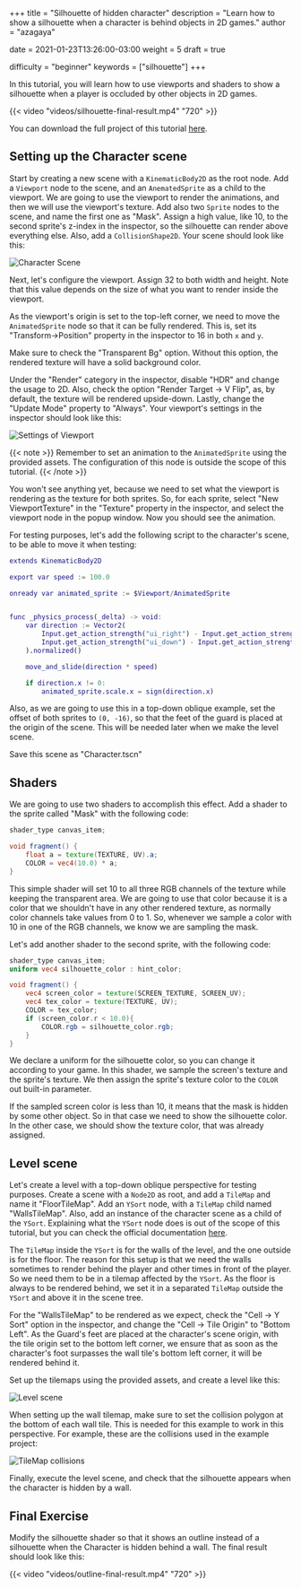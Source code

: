 +++
title = "Silhouette of hidden character"
description = "Learn how to show a silhouette when a character is behind objects in 2D games."
author = "azagaya"

date = 2021-01-23T13:26:00-03:00
weight = 5
draft = true

difficulty = "beginner"
keywords = ["silhouette"]
+++

In this tutorial, you will learn how to use viewports and shaders to show a silhouette when a player is occluded by other objects in 2D games.

{{< video "videos/silhouette-final-result.mp4" "720" >}}

You can download the full project of this tutorial [here](https://github.com/GDQuest/godot-mini-tuts-demos/tree/master/shaders/silhouette2D).

## Setting up the Character scene

Start by creating a new scene with a `KinematicBody2D` as the root node. Add a `Viewport` node to the scene, and an `AnematedSprite` as a child to the viewport. We are going to use the viewport to render the animations, and then we will use the viewport's texture. Add also two `Sprite` nodes to the scene, and name the first one as "Mask". Assign a high value, like 10, to the second sprite's z-index in the inspector, so the silhouette can render above everything else. Also, add a `CollisionShape2D`. Your scene should look like this:

![Character Scene](images/character-scene.png)

Next, let's configure the viewport. Assign 32 to both width and height. Note that this value depends on the size of what you want to render inside the viewport.

As the viewport's origin is set to the top-left corner, we need to move the `AnimatedSprite` node so that it can be fully rendered. This is, set its "Transform->Position" property in the inspector to 16 in both `x` and `y`.

Make sure to check the "Transparent Bg" option. Without this option, the rendered texture will have a solid background color.

Under the "Render" category in the inspector, disable "HDR" and change the usage to 2D. Also, check the option "Render Target -> V Flip", as, by default, the texture will be rendered upside-down. Lastly, change the "Update Mode" property to "Always". Your viewport's settings in the inspector should look like this:

![Settings of Viewport](images/viewport-config.png)

{{< note >}} Remember to set an animation to the `AnimatedSprite` using the provided assets. The configuration of this node is outside the scope of this tutorial. {{< /note >}}

You won't see anything yet, because we need to set what the viewport is rendering as the texture for both sprites. So, for each sprite, select "New ViewportTexture" in the "Texture" property in the inspector, and select the viewport node in the popup window. Now you should see the animation.

For testing purposes, let's add the following script to the character's scene, to be able to move it when testing:

```gd
extends KinematicBody2D

export var speed := 100.0

onready var animated_sprite := $Viewport/AnimatedSprite


func _physics_process(_delta) -> void:
	var direction := Vector2(
		Input.get_action_strength("ui_right") - Input.get_action_strength("ui_left"),
		Input.get_action_strength("ui_down") - Input.get_action_strength("ui_up")
	).normalized()

	move_and_slide(direction * speed)

	if direction.x != 0:
		animated_sprite.scale.x = sign(direction.x)
```

Also, as we are going to use this in a top-down oblique example, set the offset of both sprites to `(0, -16)`, so that the feet of the guard is placed at the origin of the scene. This will be needed later when we make the level scene.

Save this scene as "Character.tscn"

## Shaders

We are going to use two shaders to accomplish this effect. Add a shader to the sprite called "Mask" with the following code:

```glsl
shader_type canvas_item;

void fragment() {
	float a = texture(TEXTURE, UV).a;
	COLOR = vec4(10.0) * a;
}
```

This simple shader will set 10 to all three RGB channels of the texture while keeping the transparent area. We are going to use that color because it is a color that we shouldn't have in any other rendered texture, as normally color channels take values from 0 to 1. So, whenever we sample a color with 10 in one of the RGB channels, we know we are sampling the mask.

Let's add another shader to the second sprite, with the following code:

```glsl
shader_type canvas_item;
uniform vec4 silhouette_color : hint_color;

void fragment() {
	vec4 screen_color = texture(SCREEN_TEXTURE, SCREEN_UV);
	vec4 tex_color = texture(TEXTURE, UV);
	COLOR = tex_color;
	if (screen_color.r < 10.0){
		COLOR.rgb = silhouette_color.rgb;
	}
}
```

We declare a uniform for the silhouette color, so you can change it according to your game. In this shader, we sample the screen's texture and the sprite's texture. We then assign the sprite's texture color to the `COLOR` out built-in parameter. 

If the sampled screen color is less than 10, it means that the mask is hidden by some other object. So in that case we need to show the silhouette color. In the other case, we should show the texture color, that was already assigned.

## Level scene

Let's create a level with a top-down oblique perspective for testing purposes. Create a scene with a `Node2D` as root, and add a `TileMap` and name it "FloorTileMap". Add an `YSort` node, with a `TileMap` child named "WallsTileMap". Also, add an instance of the character scene as a child of the `YSort`. Explaining what the `YSort` node does is out of the scope of this tutorial, but you can check the official documentation [here](https://docs.godotengine.org/en/stable/classes/class_ysort.html).

The `TileMap` inside the `YSort` is for the walls of the level, and the one outside is for the floor. The reason for this setup is that we need the walls sometimes to render behind the player and other times in front of the player. So we need them to be in a tilemap affected by the `YSort`. As the floor is always to be rendered behind, we set it in a separated `TileMap` outside the `YSort` and above it in the scene tree.

For the "WallsTileMap" to be rendered as we expect, check the "Cell -> Y Sort" option in the inspector, and change the "Cell -> Tile Origin" to "Bottom Left". As the Guard's feet are placed at the character's scene origin, with the tile origin set to the bottom left corner, we ensure that as soon as the character's foot surpasses the wall tile's bottom left corner, it will be rendered behind it.

Set up the tilemaps using the provided assets, and create a level like this:

![Level scene](images/level-scene.png)


When setting up the wall tilemap, make sure to set the collision polygon at the bottom of each wall tile. This is needed for this example to work in this perspective. For example, these are the collisions used in the example project:

![TileMap collisions](images/tilemap-collisions.png)

Finally, execute the level scene, and check that the silhouette appears when the character is hidden by a wall.

## Final Exercise

Modify the silhouette shader so that it shows an outline instead of a silhouette when the Character is hidden behind a wall. The final result should look like this:


{{< video "videos/outline-final-result.mp4" "720" >}}

